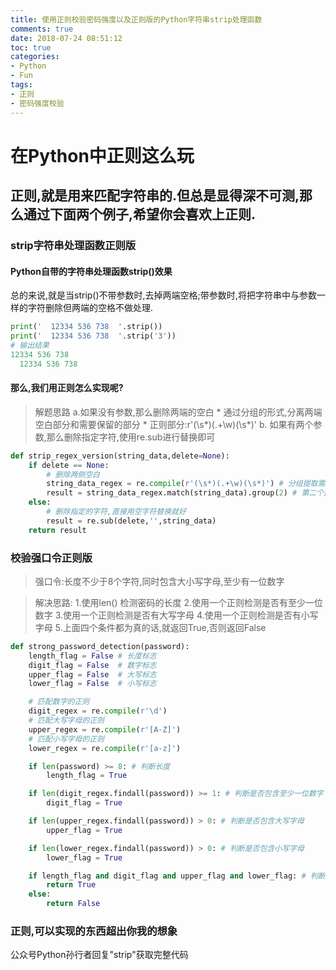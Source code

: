 ```yaml
---
title: 使用正则校验密码强度以及正则版的Python字符串strip处理函数
comments: true
date: 2018-07-24 08:51:12
toc: true
categories:
- Python
- Fun
tags:
- 正则
- 密码强度校验
---
```



# 在Python中正则这么玩
## 正则,就是用来匹配字符串的.但总是显得深不可测,那么通过下面两个例子,希望你会喜欢上正则.
<!--more-->
### strip字符串处理函数正则版
#### Python自带的字符串处理函数strip()效果
总的来说,就是当strip()不带参数时,去掉两端空格;带参数时,将把字符串中与参数一样的字符删除但两端的空格不做处理.
```python
print('  12334 536 738  '.strip())
print('  12334 536 738  '.strip('3'))
# 输出结果
12334 536 738
  12334 536 738  
```
#### 那么,我们用正则怎么实现呢?
> 解题思路
a.如果没有参数,那么删除两端的空白
     * 通过分组的形式,分离两端空白部分和需要保留的部分
     * 正则部分:r'(\s\*)(.+\w)(\s*)'
b. 如果有两个参数,那么删除指定字符,使用re.sub进行替换即可

```python
def strip_regex_version(string_data,delete=None):
    if delete == None:
        # 删除两侧空白
        string_data_regex = re.compile(r'(\s*)(.+\w)(\s*)') # 分组提取需要保留的部分
        result = string_data_regex.match(string_data).group(2) # 第二个括号匹配出来的值是我们需要的
    else:
        # 删除指定的字符,直接用空字符替换就好
        result = re.sub(delete,'',string_data)
    return result
```

### 校验强口令正则版
> 强口令:长度不少于8个字符,同时包含大小写字母,至少有一位数字

> 解决思路:
    1.使用len() 检测密码的长度
    2.使用一个正则检测是否有至少一位数字
    3.使用一个正则检测是否有大写字母
    4.使用一个正则检测是否有小写字母
    5.上面四个条件都为真的话,就返回True,否则返回False
```python
def strong_password_detection(password):
    length_flag = False # 长度标志
    digit_flag = False  # 数字标志
    upper_flag = False  # 大写标志
    lower_flag = False  # 小写标志

    # 匹配数字的正则
    digit_regex = re.compile(r'\d')
    # 匹配大写字母的正则
    upper_regex = re.compile(r'[A-Z]')
    # 匹配小写字母的正则
    lower_regex = re.compile(r'[a-z]')

    if len(password) >= 8: # 判断长度
        length_flag = True

    if len(digit_regex.findall(password)) >= 1: # 判断是否包含至少一位数字
        digit_flag = True

    if len(upper_regex.findall(password)) > 0: # 判断是否包含大写字母
        upper_flag = True

    if len(lower_regex.findall(password)) > 0: # 判断是否包含小写字母
        lower_flag = True

    if length_flag and digit_flag and upper_flag and lower_flag: # 判断是否同时满足4个条件
        return True
    else:
        return False
```
### 正则,可以实现的东西超出你我的想象
公众号Python孙行者回复"strip"获取完整代码
